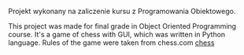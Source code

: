 Projekt wykonany na zaliczenie kursu z Programowania Obiektowego.

This project was made for final grade in Object Oriented Programming course. It's a game of chess with GUI, which was written in Python language. Rules of the game were taken from chess.com [chess]


[chess]: https://www.chess.com/learn-how-to-play-chess
